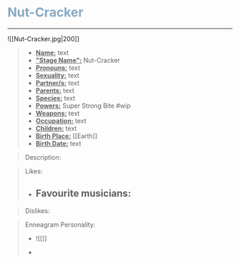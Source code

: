 <h1><font color="#87AAC4"> Nut-Cracker </font></h1>

___

![[Nut-Cracker.jpg|200]]

> - **<ins>Name:<ins>** text
> - **<ins>"Stage Name":<ins>** Nut-Cracker
> - **<ins>Pronouns:<ins>** text
> - **<ins>Sexuality:<ins>** text
> - **<ins>Partner/s:<ins>** text
> - **<ins>Parents:<ins>** text
> - **<ins>Species:<ins>** text
> - **<ins>Powers:<ins>** Super Strong Bite #wip 
> - **<ins>Weapons:<ins>** text
> - **<ins>Occupation:<ins>** text
> - **<ins>Children:<ins>** text
> - **<ins>Birth Place:<ins>** [[Earth]]
> - **<ins>Birth Date:<ins>** text

> Description:
> 
	
> Likes:
>
> - Favourite musicians:
>	- 

> Dislikes:
>
	
> Enneagram Personality: 
> - ![[]]
>
> - 
>	
> 	